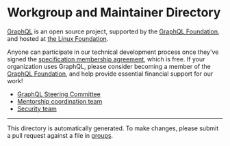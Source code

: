 
# Workgroup and Maintainer Directory

[GraphQL](https://graphql.org) is an open source project, supported by the [GraphQL
Foundation](https://foundation.graphql.org), and hosted at [the Linux
Foundation](https://linuxfoundation.org).

Anyone can participate in our technical development process once they've signed the [specification
membership agreement](https://foundation.graphql.org/join), which is free. If your organization uses
GraphQL, please consider becoming a member of the [GraphQL
Foundation](https://foundation.graphql.org/join), and help provide essential financial support for
our work!

* [GraphQL Steering Committee](tsc.md)
* [Mentorship coordination team](mentorship.md)
* [Security team](security.md)


---

This directory is automatically generated.  To make changes, please submit a
pull request against a file in [groups](/groups).

<!-- Last generated: 2021-01-26 at 16:43:48  -->

